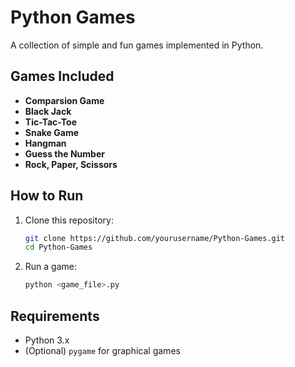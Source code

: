# Python Games

A collection of simple and fun games implemented in Python.  


## Games Included

- **Comparsion Game**  
- **Black Jack**  
- **Tic-Tac-Toe**  
- **Snake Game**  
- **Hangman**  
- **Guess the Number**  
- **Rock, Paper, Scissors**  


## How to Run

1. Clone this repository:
   ```bash
   git clone https://github.com/yourusername/Python-Games.git
   cd Python-Games
   ```
2. Run a game:
   ```bash
   python <game_file>.py
   ```

## Requirements

- Python 3.x  
- (Optional) `pygame` for graphical games
